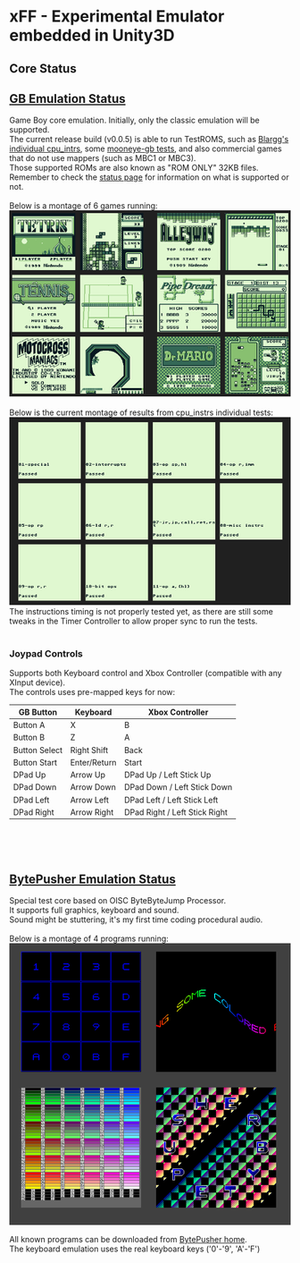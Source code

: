 # xFF - Experimental Emulator embedded in Unity3D

## Core Status ##
## [GB Emulation Status](GB_Status.md) ##
Game Boy core emulation. Initially, only the classic emulation will be supported.  
The current release build (v0.0.5) is able to run TestROMS, such as [Blargg's individual cpu\_intrs](http://gbdev.gg8.se/files/roms/blargg-gb-tests/), some
[mooneye-gb tests](https://gekkio.fi/files/mooneye-gb/latest/), and also commercial games that do not use mappers (such as MBC1 or MBC3).  
Those supported ROMs are also known as "ROM ONLY" 32KB files.  
Remember to check the [status page](GB_Status.md) for information on what is supported or not.
<br>
<br>
Below is a montage of 6 games running:
<br>
![First Games](sshots/GB/first_games.png)
<br>
<br>
Below is the current montage of results from cpu_instrs individual tests:
![Test ROM result](sshots/GB/cpu_instrs_individual.png)
<br>
The instructions timing is not properly tested yet, as there are still some
tweaks in the Timer Controller to allow proper sync to run the tests.
<br>
<br>
### Joypad Controls ###
Supports both Keyboard control and Xbox Controller (compatible with any XInput device).  
The controls uses pre-mapped keys for now:

GB Button | Keyboard | Xbox Controller
----------|----------|----------------
Button A | X | B
Button B | Z | A
Button Select | Right Shift | Back
Button Start | Enter/Return | Start
DPad Up | Arrow Up | DPad Up / Left Stick Up
DPad Down | Arrow Down | DPad Down / Left Stick Down
DPad Left | Arrow Left | DPad Left / Left Stick Left
DPad Right | Arrow Right | DPad Right / Left Stick Right
<br>

<br>
<br>

## [BytePusher Emulation Status](BytePusher_Status.md) ##
Special test core based on OISC ByteByteJump Processor.  
It supports full graphics, keyboard and sound.  
Sound might be stuttering, it's my first time coding procedural audio.
<br>
<br>
Below is a montage of 4 programs running:
![Test ROM result](sshots/BytePusher/sample1.png)


All known programs can be downloaded from [BytePusher home](https://esolangs.org/wiki/BytePusher#Programs).  
The keyboard emulation uses the real keyboard keys ('0'-'9', 'A'-'F')
